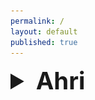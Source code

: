 ```yaml
---
permalink: /
layout: default
published: true
---
```

<details>
  <summary style="font-size:4vw"><strong>Ahri</strong></summary>
  	<img src="/Off_Meta_Builds/Ahri/240x240.png" width="240" height="240">
  	<img src="/Off_Meta_Builds/Ahri/Runes.png" width="120" height="240">
  	<br><img src="/Off_Meta_Builds/Ahri/Items.png" width="240" height="120">
</details>

